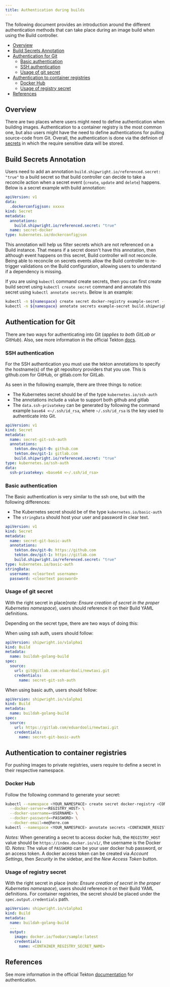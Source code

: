 ```yaml
---
title: Authentication during builds
---
```


The following document provides an introduction around the different authentication methods that can take place during an image build when using the Build controller.

- [Overview](#overview)
- [Build Secrets Annotation](#build-secrets-annotation)
- [Authentication for Git](#authentication-for-git)
  - [Basic authentication](#basic-authentication)
  - [SSH authentication](#ssh-authentication)
  - [Usage of git secret](#usage-of-git-secret)
- [Authentication to container registries](#authentication-to-container-registries)
  - [Docker Hub](#docker-hub)
  - [Usage of registry secret](#usage-of-registry-secret)
- [References](#references)

## Overview

There are two places where users might need to define authentication when building images. Authentication to a container registry is the most common one, but also users might have the need to define authentications for pulling source-code from Git. Overall, the authentication is done via the definion of [secrets](https://kubernetes.io/docs/concepts/configuration/secret/) in which the require sensitive data will be stored.

## Build Secrets Annotation

Users need to add an annotation `build.shipwright.io/referenced.secret: "true"` to a build secret so that build controller can decide to take a reconcile action when a secret event (`create`, `update` and `delete`) happens. Below is a secret example with build annotation:

```yaml
apiVersion: v1
data:
  .dockerconfigjson: xxxxx
kind: Secret
metadata:
  annotations:
    build.shipwright.io/referenced.secret: "true"
  name: secret-docker
type: kubernetes.io/dockerconfigjson
```

This annotation will help us filter secrets which are not referenced on a Build instance. That means if a secret doesn't have this annotation, then although event happens on this secret, Build controller will not reconcile. Being able to reconcile on secrets events allow the Build controller to re-trigger validations on the Build configuration, allowing users to understand if a dependency is missing.

If you are using `kubectl` command create secrets, then you can first create build secret using `kubectl create secret` command and annotate this secret using `kubectl annotate secrets`. Below is an example:

```sh
kubectl -n ${namespace} create secret docker-registry example-secret --docker-server=${docker-server} --docker-username="${username}" --docker-password="${password}" --docker-email=me@here.com
kubectl -n ${namespace} annotate secrets example-secret build.shipwright.io/referenced.secret='true'
```

## Authentication for Git

There are two ways for authenticating into Git (_applies to both GitLab or GitHub_). Also, see more information in the official Tekton [docs](https://github.com/tektoncd/pipeline/blob/main/docs/auth.md#configuring-ssh-auth-authentication-for-git).

### SSH authentication

For the SSH authentication you must use the tekton annotations to specify the hostname(s) of the git repository providers that you use. This is github.com for GitHub, or gitlab.com for GitLab.

As seen in the following example, there are three things to notice:

- The Kubernetes secret should be of the type `kubernetes.io/ssh-auth`
- The annotations include a value to support both github and gitlab
- The `data.ssh-privatekey` can be generated by following the command example `base64 <~/.ssh/id_rsa`, where `~/.ssh/id_rsa` is the key used to authenticate into Git.

```yaml
apiVersion: v1
kind: Secret
metadata:
  name: secret-git-ssh-auth
  annotations:
    tekton.dev/git-0: github.com
    tekton.dev/git-1: gitlab.com
    build.shipwright.io/referenced.secret: "true"
type: kubernetes.io/ssh-auth
data:
  ssh-privatekey: <base64 <~/.ssh/id_rsa>
```

### Basic authentication

The Basic authentication is very similar to the ssh one, but with the following differences:

- The Kubernetes secret should be of the type `kubernetes.io/basic-auth`
- The `stringData` should host your user and password in clear text.

```yaml
apiVersion: v1
kind: Secret
metadata:
  name: secret-git-basic-auth
  annotations:
    tekton.dev/git-0: https://github.com
    tekton.dev/git-1: https://gitlab.com
    build.shipwright.io/referenced.secret: "true"
type: kubernetes.io/basic-auth
stringData:
  username: <cleartext username>
  password: <cleartext password>
```

### Usage of git secret

With the right secret in place(_note: Ensure creation of secret in the proper Kubernetes namespace_), users should reference it on their Build YAML definitions.

Depending on the secret type, there are two ways of doing this:

When using ssh auth, users should follow:

```yaml
apiVersion: shipwright.io/v1alpha1
kind: Build
metadata:
  name: buildah-golang-build
spec:
  source:
    url: git@gitlab.com:eduardooli/newtaxi.git
    credentials:
      name: secret-git-ssh-auth
```

When using basic auth, users should follow:

```yaml
apiVersion: shipwright.io/v1alpha1
kind: Build
metadata:
  name: buildah-golang-build
spec:
  source:
    url: https://gitlab.com/eduardooli/newtaxi.git
    credentials:
      name: secret-git-basic-auth
```

## Authentication to container registries

For pushing images to private registries, users require to define a secret in their respective namespace.

### Docker Hub

Follow the following command to generate your secret:

```sh
kubectl --namespace <YOUR_NAMESPACE> create secret docker-registry <CONTAINER_REGISTRY_SECRET_NAME> \
  --docker-server=<REGISTRY_HOST> \
  --docker-username=<USERNAME> \
  --docker-password=<PASSWORD> \
  --docker-email=me@here.com
kubectl --namespace <YOUR_NAMESPACE> annotate secrets <CONTAINER_REGISTRY_SECRET_NAME> build.shipwright.io/referenced.secret='true'
```

_Notes:_ When generating a secret to access docker hub, the `REGISTRY_HOST` value should be `https://index.docker.io/v1/`, the username is the Docker ID.
_Notes:_ The value of `PASSWORD` can be your user docker hub password, or an access token. A docker access token can be created via _Account Settings_, then _Security_ in the sidebar, and the _New Access Token_ button.

### Usage of registry secret

With the right secret in place (_note: Ensure creation of secret in the proper Kubernetes namespace_), users should reference it on their Build YAML definitions.
For container registries, the secret should be placed under the `spec.output.credentials` path.

```yaml
apiVersion: shipwright.io/v1alpha1
kind: Build
metadata:
  name: buildah-golang-build
  ...
  output:
    image: docker.io/foobar/sample:latest
    credentials:
      name: <CONTAINER_REGISTRY_SECRET_NAME>
```

## References

See more information in the official Tekton [documentation](https://github.com/tektoncd/pipeline/blob/main/docs/auth.md#configuring-ssh-auth-authentication-for-git) for authentication.
